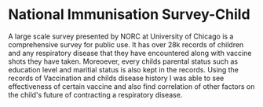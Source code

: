 # National Immunisation Survey-Child
A large scale survey presented by NORC at University of Chicago is a comprehensive survey for public use. It has over 28k records of children and
any respiratory disease that they have encountered along with vaccine shots they have taken. Moreoever, every childs parental status such as education level
and maritial status is also kept in the records.
Using the records of Vaccination and childs disease history I was able to see effectiveness of certain vaccine and also find correlation of other factors on
the child's future of contracting a respiratory disease.
